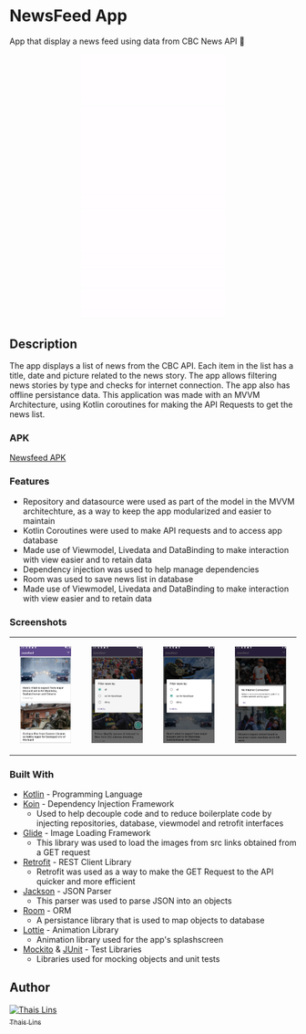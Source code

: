 # NewsFeed App

App that display a news feed using data from CBC News API 📰

<p align="center"> <img width="50%" src="https://github.com/thaislins/news-feed/blob/app_images/images/newsfeed.gif"> </p>

## Description

 The app displays a list of news from the CBC API. Each item in the list has a title, date and picture related to the news story. The app allows filtering news stories by type and checks for internet connection. The app also has offline persistance data. This application was made with an MVVM Architecture, using Kotlin coroutines for making the API Requests to get the news list. 
 
 ### APK

[Newsfeed APK](https://github.com/thaislins/news-feed/blob/app_images/app-debug.apk)
 
### Features
* Repository and datasource were used as part of the model in the MVVM architechture,
as a way to keep the app modularized and easier to maintain
* Kotlin Coroutines were used to make API requests and to access app database
* Made use of Viewmodel, Livedata and DataBinding to make interaction with view easier and to retain data
* Dependency injection was used to help manage dependencies 
* Room was used to save news list in database
* Made use of Viewmodel, Livedata and DataBinding to make interaction with view easier and to retain data 

### Screenshots

|  |  |  |  | 
| ---------- | ------------ | -------- | -------------- | 
|<p align="center"> <img src="https://github.com/thaislins/news-feed/blob/app_images/images/img1.png" width="80%"> </p>  | <p align="center"> <img src="https://github.com/thaislins/news-feed/blob/app_images/images/img2.png" width="80%"> </p> |<p align="center"> <img src="https://github.com/thaislins/news-feed/blob/app_images/images/img3.png" width="80%"> </p>  |<p align="center"> <img src="https://github.com/thaislins/news-feed/blob/app_images/images/img4.png" width="80%"> </p>  |
### Built With

* [Kotlin](http://kotlinlang.org/) - Programming Language
* [Koin](https://insert-koin.io) - Dependency Injection Framework
  * Used to help decouple code and to reduce boilerplate code by injecting 
  repositories, database, viewmodel and retrofit interfaces
* [Glide](https://bumptech.github.io/glide/) - Image Loading Framework
  * This library was used to load the images from src links obtained from a GET request
* [Retrofit](https://square.github.io/retrofit/) - REST Client Library
  * Retrofit was used as a way to make the GET Request to the API quicker
  and more efficient
* [Jackson](https://github.com/FasterXML/jackson-core) - JSON Parser
  * This parser was used to parse JSON into an objects
* [Room](https://developer.android.com/jetpack/androidx/releases/room) - ORM 
  * A persistance library that is used to map objects to database
* [Lottie](https://lottiefiles.com/) - Animation Library
  * Animation library used for the app's splashscreen
* [Mockito](https://site.mockito.org/) & [JUnit](https://junit.org/junit4/) - Test Libraries
  * Libraries used for mocking objects and unit tests
 
## Author

[![Thais Lins](https://avatars.githubusercontent.com/thaislins?s=100)<br /><sub>Thais Lins</sub>](https://github.com/thaislins) 
